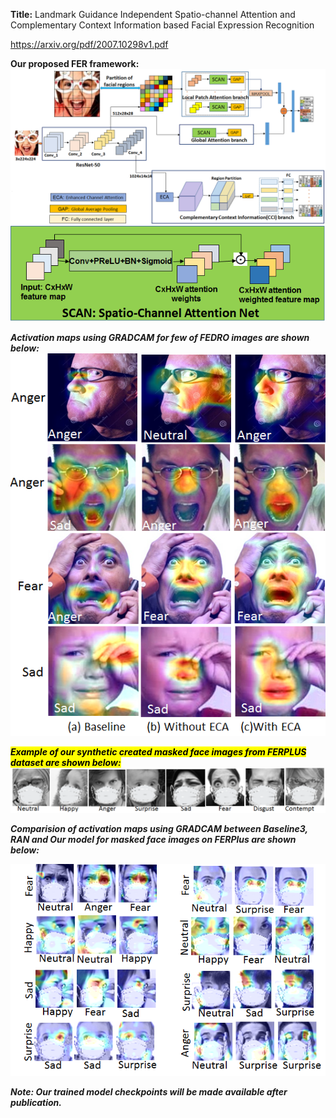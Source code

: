 <strong>Title:</strong> Landmark Guidance Independent Spatio-channel Attention and Complementary Context Information based Facial Expression Recognition

https://arxiv.org/pdf/2007.10298v1.pdf

<strong> Our proposed FER framework:<strong>
![Proposed framework](images/graphicalabstract03.png)
![SCAN](images/SCAN.png)

<em> Activation maps using GRADCAM for few of FEDRO images are shown below:<em>
![Activation maps of images from FEDRO dataset](images/figure_grad_cam_06.png)

<mark>Example of our synthetic created masked face images from FERPLUS dataset are shown below:</mark>
![Example Masked face images rom FERPLUS dataset](images/figure_masked_faces_07.png)


<em>Comparision of activation maps using GRADCAM between Baseline3, RAN and Our model for masked face images on FERPlus are shown below:<em>
  
![Activation maps of images from masked dataset](images/masked_activation_baseline_ran_ours.png)

<strong>Note</strong>: Our trained model checkpoints will be made available after publication. 



